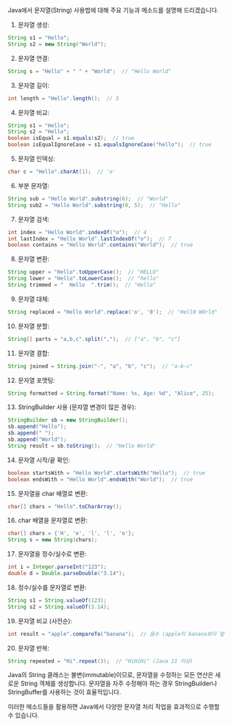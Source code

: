 Java에서 문자열(String) 사용법에 대해 주요 기능과 메소드를 설명해 드리겠습니다.

1. 문자열 생성:
```java
String s1 = "Hello";
String s2 = new String("World");
```

2. 문자열 연결:
```java
String s = "Hello" + " " + "World";  // "Hello World"
```

3. 문자열 길이:
```java
int length = "Hello".length();  // 5
```

4. 문자열 비교:
```java
String s1 = "Hello";
String s2 = "Hello";
boolean isEqual = s1.equals(s2);  // true
boolean isEqualIgnoreCase = s1.equalsIgnoreCase("hello");  // true
```

5. 문자열 인덱싱:
```java
char c = "Hello".charAt(1);  // 'e'
```

6. 부분 문자열:
```java
String sub = "Hello World".substring(6);  // "World"
String sub2 = "Hello World".substring(0, 5);  // "Hello"
```

7. 문자열 검색:
```java
int index = "Hello World".indexOf("o");  // 4
int lastIndex = "Hello World".lastIndexOf("o");  // 7
boolean contains = "Hello World".contains("World");  // true
```

8. 문자열 변환:
```java
String upper = "Hello".toUpperCase();  // "HELLO"
String lower = "Hello".toLowerCase();  // "hello"
String trimmed = "  Hello  ".trim();  // "Hello"
```

9. 문자열 대체:
```java
String replaced = "Hello World".replace('o', '0');  // "Hell0 W0rld"
```

10. 문자열 분할:
```java
String[] parts = "a,b,c".split(",");  // ["a", "b", "c"]
```

11. 문자열 결합:
```java
String joined = String.join("-", "a", "b", "c");  // "a-b-c"
```

12. 문자열 포맷팅:
```java
String formatted = String.format("Name: %s, Age: %d", "Alice", 25);
```

13. StringBuilder 사용 (문자열 변경이 많은 경우):
```java
StringBuilder sb = new StringBuilder();
sb.append("Hello");
sb.append(" ");
sb.append("World");
String result = sb.toString();  // "Hello World"
```

14. 문자열 시작/끝 확인:
```java
boolean startsWith = "Hello World".startsWith("Hello");  // true
boolean endsWith = "Hello World".endsWith("World");  // true
```

15. 문자열을 char 배열로 변환:
```java
char[] chars = "Hello".toCharArray();
```

16. char 배열을 문자열로 변환:
```java
char[] chars = {'H', 'e', 'l', 'l', 'o'};
String s = new String(chars);
```

17. 문자열을 정수/실수로 변환:
```java
int i = Integer.parseInt("123");
double d = Double.parseDouble("3.14");
```

18. 정수/실수를 문자열로 변환:
```java
String s1 = String.valueOf(123);
String s2 = String.valueOf(3.14);
```

19. 문자열 비교 (사전순):
```java
int result = "apple".compareTo("banana");  // 음수 (apple이 banana보다 앞섬)
```

20. 문자열 반복:
```java
String repeated = "Hi".repeat(3);  // "HiHiHi" (Java 11 이상)
```

Java의 String 클래스는 불변(immutable)이므로, 문자열을 수정하는 모든 연산은 새로운 String 객체를 생성합니다. 문자열을 자주 수정해야 하는 경우 StringBuilder나 StringBuffer를 사용하는 것이 효율적입니다.

이러한 메소드들을 활용하면 Java에서 다양한 문자열 처리 작업을 효과적으로 수행할 수 있습니다.